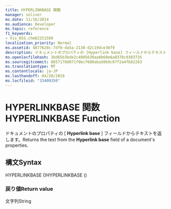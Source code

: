 ```yaml
---
title: HYPERLINKBASE 関数
manager: soliver
ms.date: 11/16/2014
ms.audience: Developer
ms.topic: reference
f1_keywords:
- Vis_DSS.chm82251589
localization_priority: Normal
ms.assetid: 4877620c-7df0-da5a-2138-d2c19dce36f9
description: ドキュメントのプロパティの [Hyperlink base] フィールドからテキストを返します。
ms.openlocfilehash: 3bd65b3bde2c4005639aa0b60e6a8370c0383735
ms.sourcegitcommit: 8657170d071f9bcf680aba50b9c07f2a4fb82283
ms.translationtype: MT
ms.contentlocale: ja-JP
ms.lasthandoff: 04/28/2019
ms.locfileid: "33409350"
---
```

# <a name="hyperlinkbase-function"></a><span data-ttu-id="ab883-103">HYPERLINKBASE 関数</span><span class="sxs-lookup"><span data-stu-id="ab883-103">HYPERLINKBASE Function</span></span>

<span data-ttu-id="ab883-104">ドキュメントのプロパティの [ **Hyperlink base** ] フィールドからテキストを返します。</span><span class="sxs-lookup"><span data-stu-id="ab883-104">Returns the text from the **Hyperlink base** field of a document's properties.</span></span> 
  
## <a name="syntax"></a><span data-ttu-id="ab883-105">構文</span><span class="sxs-lookup"><span data-stu-id="ab883-105">Syntax</span></span>

<span data-ttu-id="ab883-106">HYPERLINKBASE ()</span><span class="sxs-lookup"><span data-stu-id="ab883-106">HYPERLINKBASE ()</span></span>
  
### <a name="return-value"></a><span data-ttu-id="ab883-107">戻り値</span><span class="sxs-lookup"><span data-stu-id="ab883-107">Return value</span></span>

<span data-ttu-id="ab883-108">文字列</span><span class="sxs-lookup"><span data-stu-id="ab883-108">String</span></span>
  

